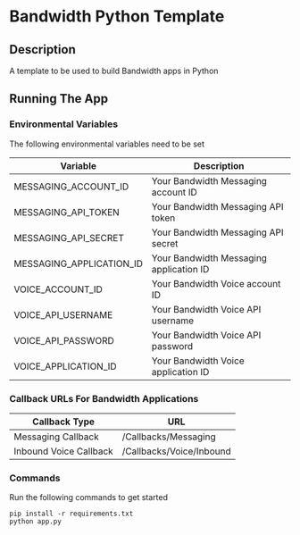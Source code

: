 # Bandwidth Python Template

## Description
A template to be used to build Bandwidth apps in Python

## Running The App

### Environmental Variables
The following environmental variables need to be set

| Variable | Description |
|--|--|
| MESSAGING_ACCOUNT_ID | Your Bandwidth Messaging account ID |
| MESSAGING_API_TOKEN | Your Bandwidth Messaging API token |
| MESSAGING_API_SECRET | Your Bandwidth Messaging API secret |
| MESSAGING_APPLICATION_ID | Your Bandwidth Messaging application ID |
| VOICE_ACCOUNT_ID | Your Bandwidth Voice account ID |
| VOICE_API_USERNAME | Your Bandwidth Voice API username |
| VOICE_API_PASSWORD | Your Bandwidth Voice API password |
| VOICE_APPLICATION_ID | Your Bandwidth Voice application ID |

### Callback URLs For Bandwidth Applications

| Callback Type | URL |
|--|--|
| Messaging Callback | <url>/Callbacks/Messaging |
| Inbound Voice Callback | <url>/Callbacks/Voice/Inbound |

### Commands
Run the following commands to get started

```
pip install -r requirements.txt
python app.py
```
